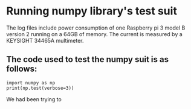 # Running numpy library's test suit
The log files include power consumption of one Raspberry pi 3 model B version 2 running on a 64GB of memory. The current is measured by a KEYSIGHT 34465A multimeter.

## The code used to test the numpy suit is as follows:
```
import numpy as np
print(np.test(verbose=3))
```
We had been trying to 
